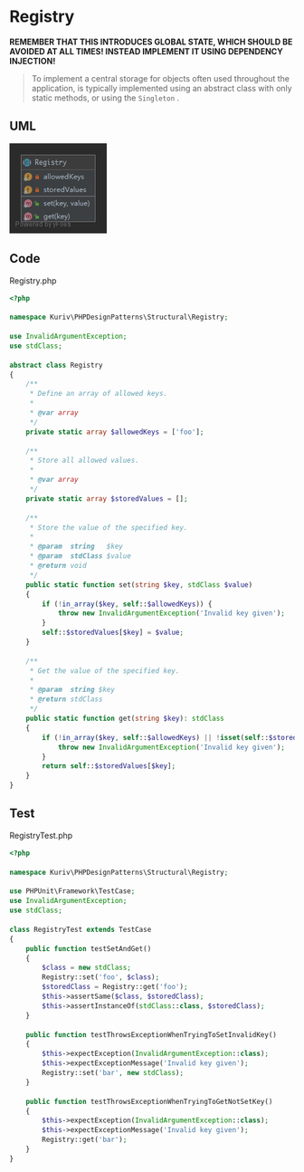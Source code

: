 # Registry

**REMEMBER THAT THIS INTRODUCES GLOBAL STATE, WHICH SHOULD BE AVOIDED AT ALL TIMES! INSTEAD IMPLEMENT IT USING DEPENDENCY INJECTION!**

> To implement a central storage for objects often used throughout the application, is typically implemented using an abstract class with only static methods, or using the `Singleton` .

## UML

![Registry](Registry.png)

## Code

Registry.php

```php
<?php

namespace Kuriv\PHPDesignPatterns\Structural\Registry;

use InvalidArgumentException;
use stdClass;

abstract class Registry
{
    /**
     * Define an array of allowed keys.
     *
     * @var array
     */
    private static array $allowedKeys = ['foo'];

    /**
     * Store all allowed values.
     *
     * @var array
     */
    private static array $storedValues = [];

    /**
     * Store the value of the specified key.
     *
     * @param  string   $key
     * @param  stdClass $value
     * @return void
     */
    public static function set(string $key, stdClass $value)
    {
        if (!in_array($key, self::$allowedKeys)) {
            throw new InvalidArgumentException('Invalid key given');
        }
        self::$storedValues[$key] = $value;
    }

    /**
     * Get the value of the specified key.
     *
     * @param  string $key
     * @return stdClass
     */
    public static function get(string $key): stdClass
    {
        if (!in_array($key, self::$allowedKeys) || !isset(self::$storedValues[$key])) {
            throw new InvalidArgumentException('Invalid key given');
        }
        return self::$storedValues[$key];
    }
}

```

## Test

RegistryTest.php

```php
<?php

namespace Kuriv\PHPDesignPatterns\Structural\Registry;

use PHPUnit\Framework\TestCase;
use InvalidArgumentException;
use stdClass;

class RegistryTest extends TestCase
{
    public function testSetAndGet()
    {
        $class = new stdClass;
        Registry::set('foo', $class);
        $storedClass = Registry::get('foo');
        $this->assertSame($class, $storedClass);
        $this->assertInstanceOf(stdClass::class, $storedClass);
    }

    public function testThrowsExceptionWhenTryingToSetInvalidKey()
    {
        $this->expectException(InvalidArgumentException::class);
        $this->expectExceptionMessage('Invalid key given');
        Registry::set('bar', new stdClass);
    }

    public function testThrowsExceptionWhenTryingToGetNotSetKey()
    {
        $this->expectException(InvalidArgumentException::class);
        $this->expectExceptionMessage('Invalid key given');
        Registry::get('bar');
    }
}

```

